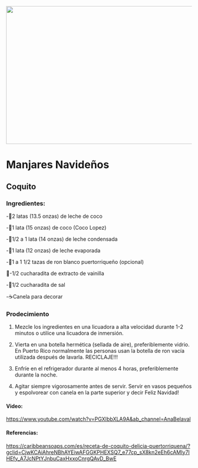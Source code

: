 <div aling="center">
<img src="https://caribbeansoaps.com/wp-content/uploads/2019/12/coquito-drink-puerto-rico-christmas.jpg" width="520" height="374" />


# Manjares Navideños
  
## Coquito

</div>
  
### Ingredientes:

-🥛2 latas (13.5 onzas) de leche de coco

-🥥1 lata (15 onzas) de coco (Coco Lopez)

-🍼1/2 a 1 lata (14 onzas) de leche condensada

-🍵1 lata (12 onzas) de leche evaporada

-🍾1 a 1 1/2 tazas de ron blanco puertorriqueño (opcional)

🍦-1/2 cucharadita de extracto de vainilla

-🧂1/2 cucharadita de sal

-☕Canela para decorar


### Prodecimiento 

1. Mezcle los ingredientes en una licuadora a alta velocidad durante 1-2 minutos o utilice una licuadora de inmersión.

2. Vierta en una botella hermética (sellada de aire), preferiblemente vidrio. En Puerto Rico normalmente las personas usan la botella de ron vacía utilizada después de lavarla. RECICLAJE!!!

3. Enfríe en el refrigerador durante al menos 4 horas, preferiblemente durante la noche.

4. Agitar siempre vigorosamente antes de servir. Servir en vasos pequeños y espolvorear con canela en la parte superior y decir Feliz Navidad!

#### Video:
https://www.youtube.com/watch?v=PGXIbbXLA9A&ab_channel=AnaBelaval

#### Referencias:
https://caribbeansoaps.com/es/receta-de-coquito-delicia-puertorriquena/?gclid=CjwKCAiAhreNBhAYEiwAFGGKPHEXSQ7_e77cp_sX8kn2eEh6cAMIy7IHEfy_A7JcNPtYJnbuCaxHxxoCnrgQAvD_BwE


